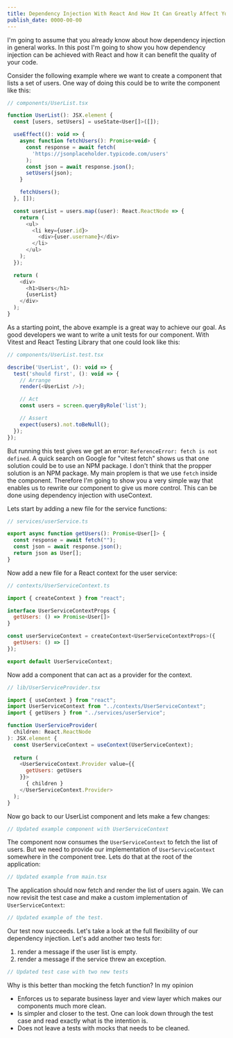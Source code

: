 ```yaml
---
title: Dependency Injection With React And How It Can Greatly Affect Your Code Quality
publish_date: 0000-00-00
---
```


I'm going to assume that you already know about how dependency injection in general works. In this post I'm going to show you how dependency injection can be achieved with React and how it can benefit the quality of your code.

Consider the following example where we want to create a component that lists a set of users. One way of doing this could be to write the component like this:

```javascript
// components/UserList.tsx

function UserList(): JSX.element {
  const [users, setUsers] = useState<User[]>([]);

  useEffect((): void => {
    async function fetchUsers(): Promise<void> {
      const response = await fetch(
        'https://jsonplaceholder.typicode.com/users'
      );
      const json = await response.json();
      setUsers(json);
    }

    fetchUsers();
  }, []);

  const userList = users.map((user): React.ReactNode => {
    return (
      <ul>
        <li key={user.id}>
          <div>{user.username}</div>
        </li>
      </ul>
    );
  });

  return (
    <div>
      <h1>Users</h1>
      {userList}
    </div>
  );
}
```

As a starting point, the above example is a great way to achieve our goal. As good developers we want to write a unit tests for our component. With Vitest and React Testing Library that one could look like this:

```javascript
// components/UserList.test.tsx

describe('UserList', (): void => {
  test('should first', (): void => {
    // Arrange
    render(<UserList />);

    // Act
    const users = screen.queryByRole('list');

    // Assert
    expect(users).not.toBeNull();
  });
});
```

But running this test gives we get an error: `ReferenceError: fetch is not defined`. A quick search on Google for "vitest fetch" shows us that one solution could be to use an NPM package. I don't think that the propper solution is an NPM package. My main proplem is that we use `fetch` inside the component. Therefore I'm going to show you a very simple way that enables us to rewrite our component to give us more control. This can be done using dependency injection with useContext.

Lets start by adding a new file for the service functions:
```javascript
// services/userService.ts

export async function getUsers(): Promise<User[]> {
  const response = await fetch("");
  const json = await response.json();
  return json as User[];
}
```

Now add a new file for a React context for the user service:

```javascript
// contexts/UserServiceContext.ts

import { createContext } from "react";

interface UserServiceContextProps {
  getUsers: () => Promise<User[]>
}

const userServiceContext = createContext<UserServiceContextProps>({
  getUsers: () => []
});

export default UserServiceContext;
```

Now add a component that can act as a provider for the context.

```javascript
// lib/UserServiceProvider.tsx

import { useContext } from "react";
import UserServiceContext from "../contexts/UserServiceContext";
import { getUsers } from "../services/userService";

function UserServiceProvider(
  children: React.ReactNode
): JSX.element {
  const UserServiceContext = useContext(UserServiceContext);
  
  return (
    <UserServiceContext.Provider value={{
      getUsers: getUsers
    }}>
      { children }
    </UserServiceContext.Provider>
  );
}
```

Now go back to our UserList component and lets make a few changes:

```javascript
// Updated example component with UserServiceContext
```

The component now consumes the `UserServiceContext` to fetch the list of users. But we need to provide our implementation of  `UserServiceContext` somewhere in the component tree. Lets do that at the root of the application:

```javascript
// Updated example from main.tsx
```

The application should now fetch and render the list of users again. We can now revisit the test case and make a custom implementation of `UserServiceContext`:

```javascript
// Updated example of the test.
```

Our test now succeeds. Let's take a look at the full flexibility of our dependency injection. Let's add another two tests for:
1. render a message if the user list is empty.
2. render a message if the service threw an exception.

```javascript
// Updated test case with two new tests
```

Why is this better than mocking the fetch function? In my opinion
- Enforces us to separate business layer and view layer which makes our components much more clean.
- Is simpler and closer to the test. One can look down through the test case and read exactly what is the intention is.
- Does not leave a tests with mocks that needs to be cleaned.
